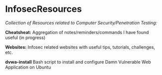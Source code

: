 # InfosecResources
*Collection of Resources related to Computer Security/Penetration Testing:*

**Cheatsheat:** Aggregation of notes/reminders/commands I have found useful (in progress)

**Websites:** Infosec related websites with useful tips, tutorials, challenges, etc.

**dvwa-install** Bash script to install and configure Damn Vulnerable Web Application on Ubuntu
